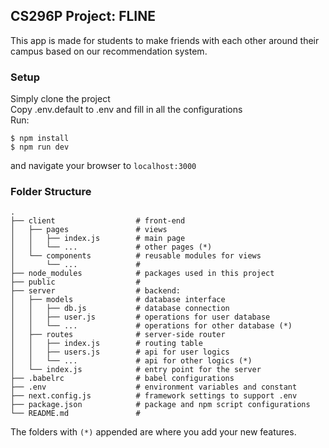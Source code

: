 ## CS296P Project: FLINE

This app is made for students to make friends with each other around their campus based on our recommendation system.

### Setup

Simply clone the project  
Copy .env.default to .env and fill in all the configurations  
Run:
```shell
$ npm install
$ npm run dev
```

and navigate your browser to `localhost:3000` 

### Folder Structure

```
.
├── client                  # front-end
│   ├── pages               # views
│   │   ├── index.js        # main page
│   │   └── ...             # other pages (*)
│   └── components          # reusable modules for views
│       └── ...             # 
├── node_modules            # packages used in this project
├── public                  # 
├── server                  # backend:
│   ├── models              # database interface
│   │   ├── db.js           # database connection
│   │   ├── user.js         # operations for user database
│   │   └── ...             # operations for other database (*)
│   ├── routes              # server-side router
│   │   ├── index.js        # routing table
│   │   ├── users.js        # api for user logics
│   │   └── ...             # api for other logics (*)
│   └── index.js            # entry point for the server
├── .babelrc                # babel configurations
├── .env                    # environment variables and constant
├── next.config.js          # framework settings to support .env
├── package.json            # package and npm script configurations
└── README.md               # 
```

The folders with `(*)` appended are where you add your new features.
